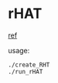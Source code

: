 # rHAT

[ref](http://bioinformatics.oxfordjournals.org/content/early/2016/01/09/bioinformatics.btv662.full#abstract-1)



usage:
```
./create_RHT
./run_rHAT
```

